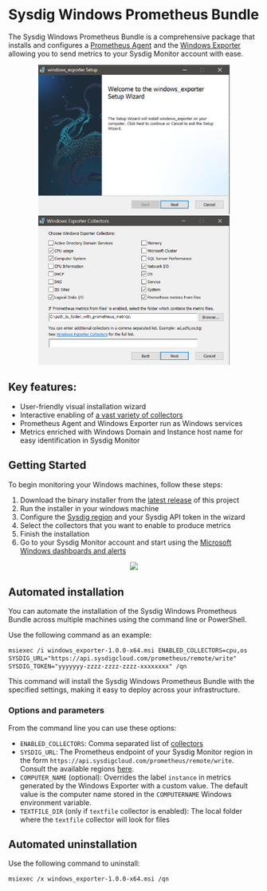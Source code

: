 # Sysdig Windows Prometheus Bundle
The Sysdig Windows Prometheus Bundle is a comprehensive package that installs and configures a [Prometheus Agent](https://prometheus.io/blog/2021/11/16/agent/) and the [Windows Exporter](https://github.com/prometheus-community/windows_exporter) allowing you to send metrics to your Sysdig Monitor account with ease. 

<p align="center"><img height="300px" src="./media/installer-1.png" > </img><img height="300px" src="./media/installer-2.png"> </p>

## Key features: 
* User-friendly visual installation wizard
* Interactive enabling of [a vast variety of collectors](https://github.com/prometheus-community/windows_exporter/tree/v0.20.0#collectors)
* Prometheus Agent and Windows Exporter run as Windows services
* Metrics enriched with Windows Domain and Instance host name for easy identification in Sysdig Monitor

<p align="center"> </img></p>

## Getting Started
To begin monitoring your Windows machines, follow these steps: 
1. Download the binary installer from the [latest release](https://github.com/sysdiglabs/Sysdig-Windows-Prometheus-Bundle/releases) of this project
2. Run the installer in your windows machine
3. Configure the [Sysdig region](https://docs.sysdig.com/en/docs/administration/saas-regions-and-ip-ranges/#sysdig-platform-regions) and your Sysdig API token in the wizard
4. Select the collectors that you want to enable to produce metrics
5. Finish the installation
6. Go to your Sysdig Monitor account and start using the [Microsoft Windows dashboards and alerts](https://docs.sysdig.com/en/docs/sysdig-monitor/integrations/integration-library/infrastructure-integrations/windows/)

<p align="center"><img src="https://docs.sysdig.com/en/docs/sysdig-monitor/integrations/integration-library/infrastructure-integrations/windows/windows-process-overview-sysdig.png" width="700px"> </img></p>


## Automated installation
You can automate the installation of the Sysdig Windows Prometheus Bundle across multiple machines using the command line or PowerShell.

Use the following command as an example: 
```
msiexec /i windows_exporter-1.0.0-x64.msi ENABLED_COLLECTORS=cpu,os SYSDIG_URL="https://api.sysdigcloud.com/prometheus/remote/write" SYSDIG_TOKEN="yyyyyyy-zzzz-zzzz-zzzz-xxxxxxxx" /qn
```

This command will install the Sysdig Windows Prometheus Bundle with the specified settings, making it easy to deploy across your infrastructure.

### Options and parameters
From the command line you can use these options: 
* `ENABLED_COLLECTORS`: Comma separated list of [collectors](https://github.com/prometheus-community/windows_exporter/tree/v0.20.0#collectors)
* `SYSDIG_URL`: The Prometheus endpoint of your Sysdig Monitor region in the form `https://api.sysdigcloud.com/prometheus/remote/write`. Consult the available regions [here](https://docs.sysdig.com/en/docs/administration/saas-regions-and-ip-ranges/#prometheus-endpoints-and-regions).
* `COMPUTER_NAME` (optional): Overrides the label `instance` in metrics generated by the Windows Exporter with a custom value. The default value is the computer name stored in the `COMPUTERNAME` Windows environment variable.
* `TEXTFILE_DIR` (only if `textfile` collector is enabled): The local folder where the `textfile` collector will look for files

## Automated uninstallation
Use the following command to uninstall: 
```
msiexec /x windows_exporter-1.0.0-x64.msi /qn
```
